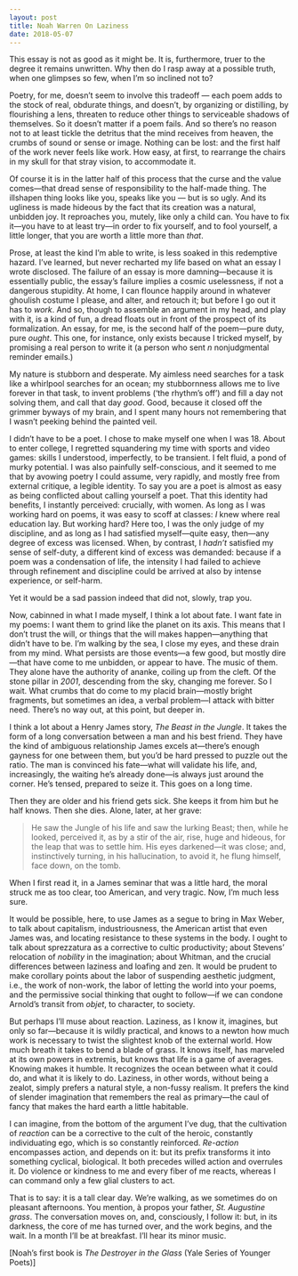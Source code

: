 ```yaml
---
layout: post
title: Noah Warren On Laziness
date: 2018-05-07
---
```

This essay is not as good as it might be. It is, furthermore, truer to the degree it remains unwritten. Why then do I rasp away at a possible truth, when one glimpses so few, when I’m so inclined not to?
 
Poetry, for me, doesn’t seem to involve this tradeoff — each poem adds to the stock of real, obdurate things, and doesn’t, by organizing or distilling, by flourishing a lens, threaten to reduce other things to serviceable shadows of themselves. So it doesn’t matter if a poem fails. And so there’s no reason not to at least tickle the detritus that the mind receives from heaven, the crumbs of sound or sense or image. Nothing can be lost: and the first half of the work never feels like work. How easy, at first, to rearrange the chairs in my skull for that stray vision, to accommodate it.
 
Of course it is in the latter half of this process that the curse and the value comes—that dread sense of responsibility to the half-made thing. The illshapen thing looks like you, speaks like you — but is so ugly. And its ugliness is made hideous by the fact that its creation was a natural, unbidden joy. It reproaches you, mutely, like only a child can. You have to fix it—you have to at least try—in order to fix yourself, and to fool yourself, a little longer, that you are worth a little more than _that_.
 
Prose, at least the kind I’m able to write, is less soaked in this redemptive hazard. I’ve learned, but never recharted my life based on what an essay I wrote disclosed. The failure of an essay is more damning—because it is essentially public, the essay’s failure implies a cosmic uselessness, if not a dangerous stupidity. At home, I can flounce happily around in whatever ghoulish costume I please, and alter, and retouch it; but before I go out it has to _work_. And so, though to assemble an argument in my head, and play with it, is a kind of fun, a dread floats out in front of the prospect of its formalization. An essay, for me, is the second half of the poem—pure duty, pure _ought_. This one, for instance, only exists because I tricked myself, by promising a real person to write it (a person who sent _n_ nonjudgmental reminder emails.)
 
My nature is stubborn and desperate. My aimless need searches for a task like a whirlpool searches for an ocean; my stubbornness allows me to live forever in that task, to invent problems (‘the rhythm’s off’) and fill a day not solving them, and call that day _good_. Good, because it closed off the grimmer byways of my brain, and I spent many hours not remembering that I wasn’t peeking behind the painted veil.
 
I didn’t have to be a poet. I chose to make myself one when I was 18. About to enter college, I regretted squandering my time with sports and video games: skills I understood, imperfectly, to be transient. I felt fluid, a pond of murky potential. I was also painfully self-conscious, and it seemed to me that by avowing poetry I could assume, very rapidly, and mostly free from external critique, a legible identity. To say you are a poet is almost as easy as being conflicted about calling yourself a poet. That this identity had benefits, I instantly perceived: crucially, with women. As long as I was working hard on poems, it was easy to scoff at classes: _I_ knew where real education lay. But working hard? Here too, I was the only judge of my discipline, and as long as I had satisfied myself—quite easy, then—any degree of excess was licensed. When, by contrast, I _hadn’t_ satisfied my sense of self-duty, a different kind of excess was demanded: because if a poem was a condensation of life, the intensity I had failed to achieve through refinement and discipline could be arrived at also by intense experience, or self-harm.
 
Yet it would be a sad passion indeed that did not, slowly, trap you.
 
Now, cabinned in what I made myself, I think a lot about fate. I want fate in my poems: I want them to grind like the planet on its axis. This means that I don’t trust the will, or things that the will makes happen—anything that didn’t have to be. I’m walking by the sea, I close my eyes, and these drain from my mind. What persists are those events—a few good, but mostly dire—that have come to me unbidden, or appear to have. The music of them. They alone have the authority of ananke, coiling up from the cleft. Of the stone pillar in _2001_, descending from the sky, changing me forever. So I wait. What crumbs that do come to my placid brain—mostly bright fragments, but sometimes an idea, a verbal problem—I attack with bitter need. There’s no way out, at this point, but deeper in.
 
I think a lot about a Henry James story, _The Beast in the Jungle_. It takes the form of a long conversation between a man and his best friend. They have the kind of ambiguous relationship James excels at—there’s enough gayness for one between them, but you’d be hard pressed to puzzle out the ratio. The man is convinced his fate—what will validate his life, and, increasingly, the waiting he’s already done—is always just around the corner. He’s tensed, prepared to seize it. This goes on a long time.
 
Then they are older and his friend gets sick. She keeps it from him but he half knows. Then she dies. Alone, later, at her grave:
 
>He saw the Jungle of his life and saw the lurking Beast; then, while he looked, perceived it, as by a stir of the air, rise, huge and hideous, for the leap that was to settle him.  His eyes darkened—it was close; and, instinctively turning, in his hallucination, to avoid it, he flung himself, face down, on the tomb.
 
When I first read it, in a James seminar that was a little hard, the moral struck me as too clear, too American, and very tragic. Now, I’m much less sure. 
 
It would be possible, here, to use James as a segue to bring in Max Weber, to talk about capitalism, industriousness, the American artist that even James was, and locating resistance to these systems in the body. I ought to talk about sprezzatura as a corrective to cultic productivity; about Stevens’ relocation of _nobility_ in the imagination; about Whitman, and the crucial differences between laziness and loafing and zen. It would be prudent to make corollary points about the labor of suspending aesthetic judgment, i.e., the work of non-work, the labor of letting the world into your poems, and the permissive social thinking that ought to follow—if we can condone Arnold’s transit from _objet_, to character, to society.
 
But perhaps I’ll muse about reaction. Laziness, as I know it, imagines, but only so far—because it is wildly practical, and knows to a newton how much work is necessary to twist the slightest knob of the external world. How much breath it takes to bend a blade of grass. It knows itself, has marveled at its own powers in extremis, but knows that life is a game of averages. Knowing makes it humble. It recognizes the ocean between what it could do, and what it is likely to do. Laziness, in other words, without being a zealot, simply prefers a natural style, a non-fussy realism. It prefers the kind of slender imagination that remembers the real as primary—the caul of fancy that makes the hard earth a little habitable.
 
I can imagine, from the bottom of the argument I’ve dug, that the cultivation of _reaction_ can be a corrective to the cult of the heroic, constantly individuating ego, which is so constantly reinforced. _Re-action_ encompasses action, and depends on it: but its prefix transforms it into something cyclical, biological. It both precedes willed action and overrules it. Do violence or kindness to me and every fiber of me reacts, whereas I can command only a few glial clusters to act.
 
That is to say: it is a tall clear day. We’re walking, as we sometimes do on pleasant afternoons. You mention, à propos your father, _St. Augustine grass_. The conversation moves on, and, consciously, I follow it: but, in its darkness, the core of me has turned over, and the work begins, and the wait. In a month I’ll be at breakfast. I’ll hear its minor music.

[Noah’s first book is _The Destroyer in the Glass_ (Yale Series of Younger Poets)]

